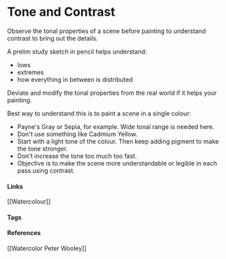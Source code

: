 # Tone and Contrast
Observe the tonal properties of a scene before painting to understand contrast to bring out the details.

A prelim study sketch in pencil helps understand:
- lows 
- extremes
- how everything in between is distributed

Deviate and modify the tonal properties from the real world if it helps your painting.

Best way to understand this is to paint a scene in a single colour:
- Payne's Gray or Sepia, for example. Wide tonal range is needed here.
- Don't use something like Cadmium Yellow. 
- Start with a light tone of the colour. Then keep adding pigment to make the tone stronger.
- Don't increase the tone too much too fast.
- Objective is to make the scene more understandable or legible in each pass using contrast.

#### Links
[[Watercolour]]

#### Tags

#### References
[[Watercolor Peter Wooley]]